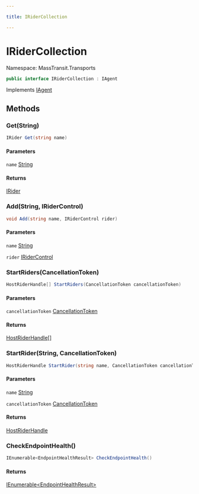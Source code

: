 ```yaml
---

title: IRiderCollection

---
```


# IRiderCollection

Namespace: MassTransit.Transports

```csharp
public interface IRiderCollection : IAgent
```

Implements [IAgent](../../masstransit-abstractions/masstransit/iagent)

## Methods

### **Get(String)**

```csharp
IRider Get(string name)
```

#### Parameters

`name` [String](https://learn.microsoft.com/en-us/dotnet/api/system.string)<br/>

#### Returns

[IRider](../../masstransit-abstractions/masstransit-transports/irider)<br/>

### **Add(String, IRiderControl)**

```csharp
void Add(string name, IRiderControl rider)
```

#### Parameters

`name` [String](https://learn.microsoft.com/en-us/dotnet/api/system.string)<br/>

`rider` [IRiderControl](../../masstransit-abstractions/masstransit-transports/iridercontrol)<br/>

### **StartRiders(CancellationToken)**

```csharp
HostRiderHandle[] StartRiders(CancellationToken cancellationToken)
```

#### Parameters

`cancellationToken` [CancellationToken](https://learn.microsoft.com/en-us/dotnet/api/system.threading.cancellationtoken)<br/>

#### Returns

[HostRiderHandle[]](../../masstransit-abstractions/masstransit-transports/hostriderhandle)<br/>

### **StartRider(String, CancellationToken)**

```csharp
HostRiderHandle StartRider(string name, CancellationToken cancellationToken)
```

#### Parameters

`name` [String](https://learn.microsoft.com/en-us/dotnet/api/system.string)<br/>

`cancellationToken` [CancellationToken](https://learn.microsoft.com/en-us/dotnet/api/system.threading.cancellationtoken)<br/>

#### Returns

[HostRiderHandle](../../masstransit-abstractions/masstransit-transports/hostriderhandle)<br/>

### **CheckEndpointHealth()**

```csharp
IEnumerable<EndpointHealthResult> CheckEndpointHealth()
```

#### Returns

[IEnumerable\<EndpointHealthResult\>](https://learn.microsoft.com/en-us/dotnet/api/system.collections.generic.ienumerable-1)<br/>
